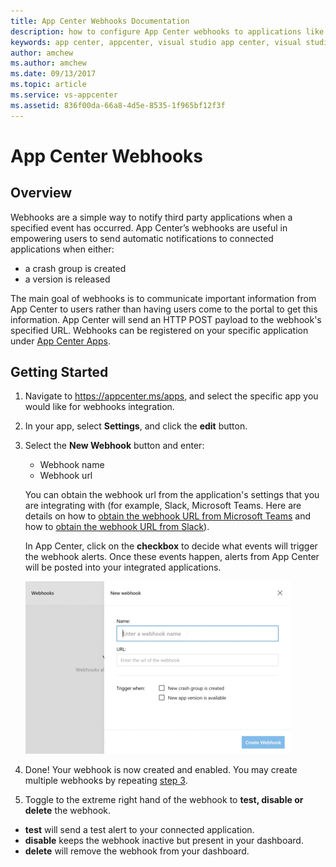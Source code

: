 ```yaml
---
title: App Center Webhooks Documentation
description: how to configure App Center webhooks to applications like Slack, Microsoft Teams
keywords: app center, appcenter, visual studio app center, visual studio appcenter, webhook, webhooks, documentation, Slack, Microsoft Teams
author: amchew
ms.author: amchew
ms.date: 09/13/2017
ms.topic: article
ms.service: vs-appcenter
ms.assetid: 836f00da-66a8-4d5e-8535-1f965bf12f3f
---
```


# App Center Webhooks
## Overview

Webhooks are a simple way to notify third party applications when a specified event has occurred.
App Center’s webhooks are useful in empowering users to send automatic notifications to connected applications when either:

- a crash group is created
- a version is released

The main goal of webhooks is to communicate important information from App Center to users rather than having users come to the portal to get this information. App Center will send an HTTP POST payload to the webhook's specified URL. Webhooks can be registered on your specific application under [App Center Apps](https://appcenter.ms/apps).


## Getting Started

1. Navigate to https://appcenter.ms/apps, and select the specific app you would like for webhooks integration.

1. In your app, select **Settings**, and click the **edit** button.

1. <a name="step3"></a>Select the **New Webhook** button and enter: 

    - Webhook name
    - Webhook url
    
    You can obtain the webhook url from the application's settings that you are integrating with (for example, Slack, Microsoft Teams. Here are details on how to [obtain the webhook URL from Microsoft Teams](https://msdn.microsoft.com/en-us/microsoft-teams/connectors#setting-up-a-custom-incoming-webhook) and how to [obtain the webhook URL from Slack](https://get.slack.help/hc/en-us/articles/115005265063-Incoming-WebHooks-for-Slack)). 
    
    In App Center, click on the **checkbox** to decide what events will trigger the webhook alerts. Once these events happen, alerts from App Center will be posted into your integrated applications.
    
    ![How to create a new webhook](media/createANewWebhook.gif)

1. Done! Your webhook is now created and enabled. You may create multiple webhooks by repeating [step 3](#step3).

1. Toggle to the extreme right hand of the webhook to **test, disable or delete** the webhook.  

  - **test** will send a test alert to your connected application.
  - **disable** keeps the webhook inactive but present in your dashboard.
  - **delete** will remove the webhook from your dashboard.

